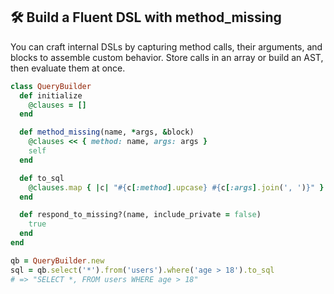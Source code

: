 ## 🛠️ Build a Fluent DSL with method_missing

You can craft internal DSLs by capturing method calls, their arguments, and blocks to assemble custom behavior. Store calls in an array or build an AST, then evaluate them at once.

```ruby
class QueryBuilder
  def initialize
    @clauses = []
  end

  def method_missing(name, *args, &block)
    @clauses << { method: name, args: args }
    self
  end

  def to_sql
    @clauses.map { |c| "#{c[:method].upcase} #{c[:args].join(', ')}" }.join(' ')
  end

  def respond_to_missing?(name, include_private = false)
    true
  end
end

qb = QueryBuilder.new
sql = qb.select('*').from('users').where('age > 18').to_sql
# => "SELECT *, FROM users WHERE age > 18"
```
